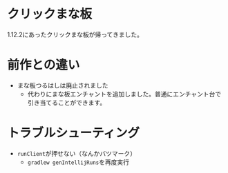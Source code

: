 # クリックまな板
1.12.2にあったクリックまな板が帰ってきました。

# 前作との違い
- まな板つるはしは廃止されました
    - 代わりにまな板エンチャントを追加しました。普通にエンチャント台で引き当てることができます。

# トラブルシューティング
- `runClient`が押せない（なんかバツマーク）
    - `gradlew genIntellijRuns`を再度実行